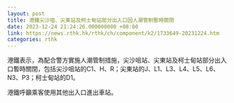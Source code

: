 ```yaml
---
layout: post
title: 港鐵尖沙咀、尖東站及柯士甸站部分出入口因人潮管制暫時關閉
date: 2023-12-24 21:24:26.000000000 +08:00
link: https://news.rthk.hk/rthk/ch/component/k2/1733649-20231224.htm
categories: rthk
---
```


港鐵表示，為配合警方實施人潮管制措施，尖沙咀站、尖東站及柯士甸站部分出入口暫時關閉，包括尖沙咀站的C1、H、R；尖東站的J、L1、L3、L4、L5、L6、N3、P3；柯士甸站的D1。

港鐵呼籲乘客使用其他出入口進出車站。
